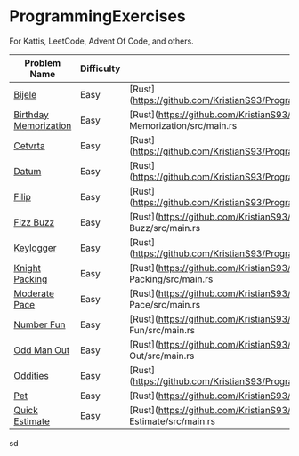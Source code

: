 # ProgrammingExercises
For Kattis, LeetCode, Advent Of Code, and others. 


|Problem Name|Difficulty|Language|
|--|--|--|
|[Bijele](https://open.kattis.com/problems/bijele)|Easy|[Rust](https://github.com/KristianS93/ProgrammingExercises/blob/master/Kattis/Rust/Bijele/src/main.rs|)
|[Birthday Memorization](https://open.kattis.com/problems/fodelsedagsmemorisering)|Easy|[Rust](https://github.com/KristianS93/ProgrammingExercises/blob/master/Kattis/Rust/Birthday Memorization/src/main.rs|)
|[Cetvrta](https://open.kattis.com/problems/cetvrta)|Easy|[Rust](https://github.com/KristianS93/ProgrammingExercises/blob/master/Kattis/Rust/Cetvrta/src/main.rs|)
|[Datum](https://open.kattis.com/problems/datum)|Easy|[Rust](https://github.com/KristianS93/ProgrammingExercises/blob/master/Kattis/Rust/Datum/src/main.rs|)
|[Filip](https://open.kattis.com/problems/filip)|Easy|[Rust](https://github.com/KristianS93/ProgrammingExercises/blob/master/Kattis/Rust/Filip/src/main.rs|)
|[Fizz Buzz](https://open.kattis.com/problems/fizzbuzz)|Easy|[Rust](https://github.com/KristianS93/ProgrammingExercises/blob/master/Kattis/Rust/Fizz Buzz/src/main.rs|)
|[Keylogger](https://open.kattis.com/problems/keylogger)|Easy|[Rust](https://github.com/KristianS93/ProgrammingExercises/blob/master/Kattis/Rust/Keylogger/src/main.rs|)
|[Knight Packing](https://open.kattis.com/problems/knightpacking)|Easy|[Rust](https://github.com/KristianS93/ProgrammingExercises/blob/master/Kattis/Rust/Knight Packing/src/main.rs|)
|[Moderate Pace](https://open.kattis.com/problems/moderatepace)|Easy|[Rust](https://github.com/KristianS93/ProgrammingExercises/blob/master/Kattis/Rust/Moderate Pace/src/main.rs|)
|[Number Fun](https://open.kattis.com/problems/numberfun)|Easy|[Rust](https://github.com/KristianS93/ProgrammingExercises/blob/master/Kattis/Rust/Number Fun/src/main.rs|)
|[Odd Man Out](https://open.kattis.com/problems/oddmanout)|Easy|[Rust](https://github.com/KristianS93/ProgrammingExercises/blob/master/Kattis/Rust/Odd Man Out/src/main.rs|)
|[Oddities](https://open.kattis.com/problems/oddities)|Easy|[Rust](https://github.com/KristianS93/ProgrammingExercises/blob/master/Kattis/Rust/Oddities/src/main.rs|)
|[Pet](https://open.kattis.com/problems/pet)|Easy|[Rust](https://github.com/KristianS93/ProgrammingExercises/blob/master/Kattis/Rust/Pet/src/main.rs|)
|[Quick Estimate](https://open.kattis.com/problems/quickestimate)|Easy|[Rust](https://github.com/KristianS93/ProgrammingExercises/blob/master/Kattis/Rust/Quick Estimate/src/main.rs|)

sd
